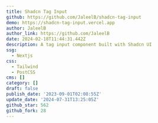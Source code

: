 ```yaml
---
title: Shadcn Tag Input
github: https://github.com/JaleelB/shadcn-tag-input
demo: https://shadcn-tag-input.vercel.app
author: JaleelB
author_link: https://github.com/JaleelB
date: 2024-02-18T11:44:31.442Z
description: A tag input component built with Shadcn UI
ssg:
  - Nextjs
css:
  - Tailwind
  - PostCSS
cms: []
category: []
draft: false
publish_date: '2023-09-01T02:08:55Z'
update_date: '2024-07-31T13:25:05Z'
github_star: 562
github_fork: 28
---
```

